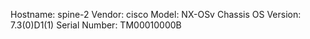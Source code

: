 Hostname:      spine-2
Vendor:        cisco
Model:         NX-OSv Chassis
OS Version:    7.3(0)D1(1)
Serial Number:  TM00010000B